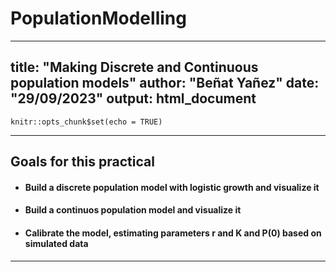 # PopulationModelling
---
title: "Making Discrete and Continuous population models"
author: "Beñat Yañez"
date: "29/09/2023"
output: html_document
---

```{r setup, include=FALSE}
knitr::opts_chunk$set(echo = TRUE)
```

***

## Goals for this practical

* #### Build a discrete population model with logistic growth and visualize it
* #### Build a continuos population model and visualize it
* #### Calibrate the model, estimating parameters r and K and P(0) based on simulated data

***
